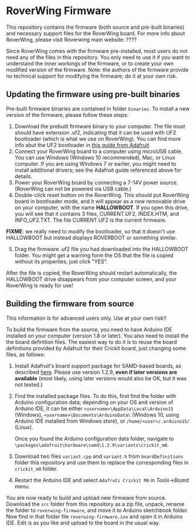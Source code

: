 # RoverWing Firmware

This repository contains the firmware (both source and pre-built binaries) and necessary support files for the RoverWing board. 
For more info about RoverWing, please visit Roverwing main website: ????

Since RoverWing comes with the firmware pre-installed, most users do not need any of the files in this repository. 
You only need to use it if you want to understand the inner workings of the firmware, or to create your own modified 
version of the firmware. Note: the authors of the firmware provide no technical support for modifying the firmware; 
do it at your own risk. 


## Updating the firmware using pre-built binaries

Pre-built firmware binaries are contained in folder `binaries`. To install a new version of the firmware, please follow these steps:
1. Download the prebuilt firmware binary to your computer. The file must should have extension .uf2, indicating that it can be used with UF2 bootloader (which is what we use on RoverWing). You can find more info abut the UF2 bootloader in [this guide from Adafruit](https://learn.adafruit.com/adafruit-feather-m0-express-designed-for-circuit-python-circuitpython/uf2-bootloader-details). 
2. Connect your RoverWing board to a computer using microUSB cable. You can use Windows (Windows 10 recommended), Mac, or Linux computer. If you are using WIndows 7 or earlier, you might need to install additional drivers; see the Adafruit guide referenced above for details. 
3. Power your RoverWing board by connecting a 7-14V power source. (RoverWing can not be powered via USB cable.)
4. Double-click reset button on the RoverWing. This should put  RoverWing board in bootloader mode, and it will appear as a new removable drive on your computer, with the name **HALLOWBOOT**. If you open this drive, you will see that it contains 3 files, CURRENT.UF2, INDEX.HTM, and INFO_UF2.TXT. The file CURRENT.UF2 is the current firmware. 

**FIXME**: we really need to modify the bootloader, so that it doesn't use HALLOWBOOT but instead displays ROVERBOOT or something similar. 

5. Drag the firmware .uf2 file you had downloaded into the HALLOWBOOT folder. You might get a warning form the OS that the file is copied without its properties; just click "YES".

After the file is copied, the RoverWing should restart automatically, the HALLOWBOOT drive disappears from your computer screen, and your RoverWing is ready for use!


## Building the firmware from source
This information is for advanced users only. Use at your own risk!!

To build the firmware from the source, you need to have Arduino IDE installed on your computer (version 1.8 or later). You also need to install the the board definition files. The easiest way to do it is to reuse the board definitions provided by Adafruit for their Crickit board, just changing some files, as follows:

1. Install Adafruit's board support package for SAMD-based boards, as described [here](https://learn.adafruit.com/adafruit-feather-m0-basic-proto/setup). Please use version 1.2.9, **even if later versions are available** (most likely, using later versions would also be OK, but it was not tested.)

2. Find the installed package files.  To do this, first find the folder with Arduino configuration data;  depending on your OS and version of Arduino IDE, it can be either `<username>\AppData\Local\Arduino15` (Windows), `<username>\Documents\ArduinoData\` (Windows 10, using Arduino IDE installed from Windows store), or `/home/<user>/.arduino15/` (Linux). 

    Once you found the Arduino configuration data folder, navigate to `\packages\adafruit\hardware\samd\1.2.9\variants\crickit_m0`.

3. Download two files `variant.cpp` and `variant.h` from `boardDefinitions` folder this repository and use them to replace the corresponding files in `crickit_m0` folder. 

4. Restart the Arduino IDE and select `Adafruti Crickit M0` in *Tools->Board* menu. 

You are now ready to build and upload new firmware from source. Download the `src` folder from this repository as a zip file, unpack, rename the folder to `roverwing-firmware`, and move it to Arduino sketchbook folder. Now find in that folder file  `roverwing-firmware.ino` and open it in Arduino IDE. Edit is as you like and upload to the board in the usual way. 





